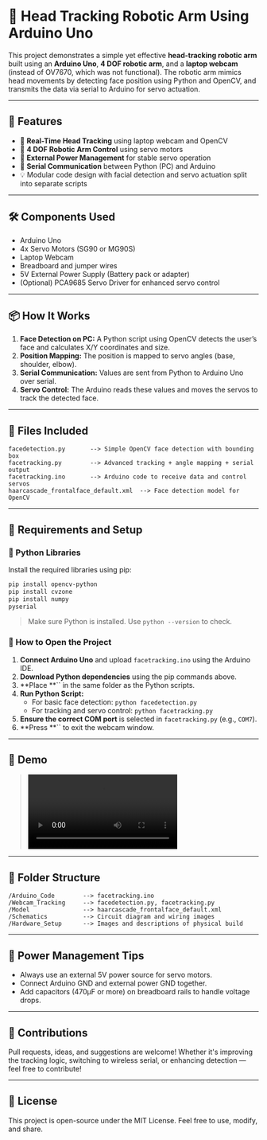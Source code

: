 # 🤖 Head Tracking Robotic Arm Using Arduino Uno

This project demonstrates a simple yet effective **head-tracking robotic arm** built using an **Arduino Uno**, **4 DOF robotic arm**, and a **laptop webcam** (instead of OV7670, which was not functional). The robotic arm mimics head movements by detecting face position using Python and OpenCV, and transmits the data via serial to Arduino for servo actuation.

---

## 🚀 Features

- 👀 **Real-Time Head Tracking** using laptop webcam and OpenCV
- 🦾 **4 DOF Robotic Arm Control** using servo motors
- 🔌 **External Power Management** for stable servo operation
- 💬 **Serial Communication** between Python (PC) and Arduino
- 💡 Modular code design with facial detection and servo actuation split into separate scripts

---

## 🛠️ Components Used

- Arduino Uno
- 4x Servo Motors (SG90 or MG90S)
- Laptop Webcam
- Breadboard and jumper wires
- 5V External Power Supply (Battery pack or adapter)
- (Optional) PCA9685 Servo Driver for enhanced servo control

---

## 📦 How It Works

1. **Face Detection on PC:** A Python script using OpenCV detects the user’s face and calculates X/Y coordinates and size.
2. **Position Mapping:** The position is mapped to servo angles (base, shoulder, elbow).
3. **Serial Communication:** Values are sent from Python to Arduino Uno over serial.
4. **Servo Control:** The Arduino reads these values and moves the servos to track the detected face.

---

## 📂 Files Included

```
facedetection.py       --> Simple OpenCV face detection with bounding box
facetracking.py        --> Advanced tracking + angle mapping + serial output
facetracking.ino       --> Arduino code to receive data and control servos
haarcascade_frontalface_default.xml  --> Face detection model for OpenCV
```

---

## 💾 Requirements and Setup

### 🔧 Python Libraries

Install the required libraries using pip:

```bash
pip install opencv-python
pip install cvzone
pip install numpy
pyserial
```

> Make sure Python is installed. Use `python --version` to check.

### 📁 How to Open the Project

1. **Connect Arduino Uno** and upload `facetracking.ino` using the Arduino IDE.
2. **Download Python dependencies** using the pip commands above.
3. **Place **`` in the same folder as the Python scripts.
4. **Run Python Script:**
   - For basic face detection: `python facedetection.py`
   - For tracking and servo control: `python facetracking.py`
5. **Ensure the correct COM port** is selected in `facetracking.py` (e.g., `COM7`).
6. **Press **`` to exit the webcam window.

---

## 📸 Demo

>  <video controls src="demo.mp4" title="Video DEMO"></video>

---

## 📁 Folder Structure

```
/Arduino_Code        --> facetracking.ino
/Webcam_Tracking     --> facedetection.py, facetracking.py
/Model               --> haarcascade_frontalface_default.xml
/Schematics          --> Circuit diagram and wiring images
/Hardware_Setup      --> Images and descriptions of physical build
```

---

## 🔋 Power Management Tips

- Always use an external 5V power source for servo motors.
- Connect Arduino GND and external power GND together.
- Add capacitors (470µF or more) on breadboard rails to handle voltage drops.

---

## 💬 Contributions

Pull requests, ideas, and suggestions are welcome! Whether it's improving the tracking logic, switching to wireless serial, or enhancing detection — feel free to contribute!

---

## 📄 License

This project is open-source under the MIT License. Feel free to use, modify, and share.

